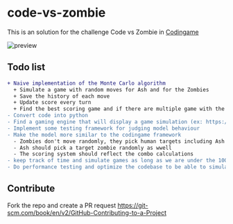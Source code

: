 # code-vs-zombie
This is an solution for the challenge Code vs Zombie in [Codingame](https://www.codingame.com/ide/puzzle/code-vs-zombies)

![preview](https://static.codingame.com/servlet/fileservlet?id=4769410464205&format=puzzle_cover)


## Todo list
```diff
+ Naive implementation of the Monte Carlo algorithm 
  + Simulate a game with random moves for Ash and for the Zombies
  + Save the history of each move
  + Update score every turn
  + Find the best scoring game and if there are multiple game with the same score pick the one that has less turns 
- Convert code into python
- Find a gaming engine that will display a game simulation (ex: https://www.pygame.org/)
- Implement some testing framework for judging model behaviour
- Make the model more similar to the codingame framework 
  - Zombies don't move randomly, they pick human targets including Ash
  - Ash should pick a target zombie randomly as wwell   
  - The scoring system should reflect the combo calculations
- keep track of time and simulate games as long as we are under the 100 ms instead of a predetermined number
- Do performance testing and optimize the codebase to be able to simulated more games during the 100 ms allowed in one turn
```
## Contribute
Fork the repo and create a PR request 
https://git-scm.com/book/en/v2/GitHub-Contributing-to-a-Project
